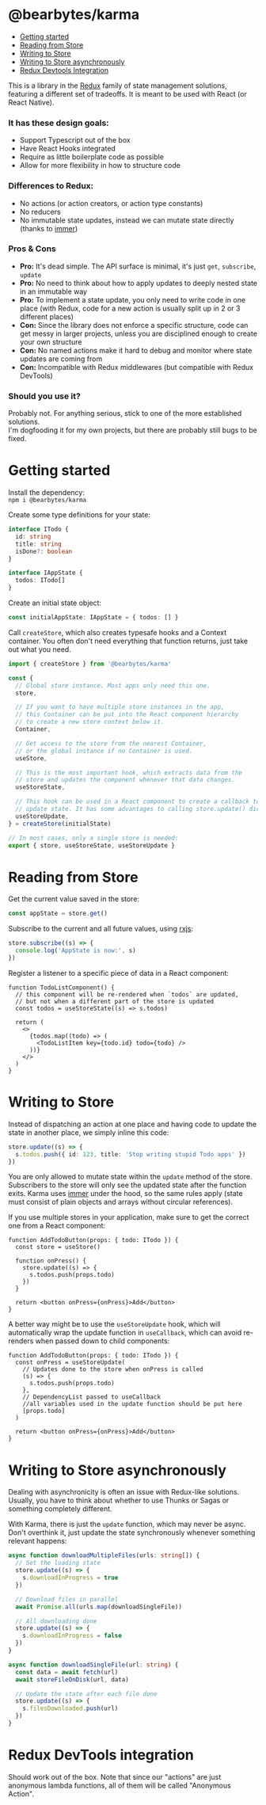 # @bearbytes/karma

- [Getting started](#getting-started)
- [Reading from Store](#reading-from-store)
- [Writing to Store](#writing-to-store)
- [Writing to Store asynchronously](#writing-to-store-asynchronously)
- [Redux Devtools Integration](#redux-devtools-integration)

This is a library in the [Redux](https://github.com/reduxjs/redux) family of state management solutions, featuring a different set of tradeoffs. It is meant to be used with React (or React Native).

### It has these design goals:

- Support Typescript out of the box
- Have React Hooks integrated
- Require as little boilerplate code as possible
- Allow for more flexibility in how to structure code

### Differences to Redux:

- No actions (or action creators, or action type constants)
- No reducers
- No immutable state updates, instead we can mutate state directly (thanks to [immer](https://github.com/immerjs/immer))

### Pros & Cons

- **Pro:** It's dead simple. The API surface is minimal, it's just `get`, `subscribe`, `update`
- **Pro:** No need to think about how to apply updates to deeply nested state in an immutable way
- **Pro:** To implement a state update, you only need to write code in one place (with Redux, code for a new action is usually split up in 2 or 3 different places)
- **Con:** Since the library does not enforce a specific structure, code can get messy in larger projects, unless you are disciplined enough to create your own structure
- **Con:** No named actions make it hard to debug and monitor where state updates are coming from
- **Con:** Incompatible with Redux middlewares (but compatible with Redux DevTools)

### Should you use it?

Probably not. For anything serious, stick to one of the more established solutions.  
I'm dogfooding it for my own projects, but there are probably still bugs to be fixed.

# Getting started

Install the dependency:  
`npm i @bearbytes/karma`

Create some type definitions for your state:

```typescript
interface ITodo {
  id: string
  title: string
  isDone?: boolean
}

interface IAppState {
  todos: ITodo[]
}
```

Create an initial state object:

```typescript
const initialAppState: IAppState = { todos: [] }
```

Call `createStore`, which also creates typesafe hooks and a Context container. You often don't need everything that function returns, just take out what you need.

```typescript
import { createStore } from '@bearbytes/karma'

const {
  // Global store instance. Most apps only need this one.
  store,

  // If you want to have multiple store instances in the app,
  // this Container can be put into the React component hierarchy
  // to create a new store context below it.
  Container,

  // Get access to the store from the nearest Container,
  // or the global instance if no Container is used.
  useStore,

  // This is the most important hook, which extracts data from the
  // store and updates the component whenever that data changes.
  useStoreState,

  // This hook can be used in a React component to create a callback to
  // update state. It has some advantages to calling store.update() directly.
  useStoreUpdate,
} = createStore(initialState)

// In most cases, only a single store is needed:
export { store, useStoreState, useStoreUpdate }
```

# Reading from Store

Get the current value saved in the store:

```typescript
const appState = store.get()
```

Subscribe to the current and all future values, using [rxjs](https://github.com/ReactiveX/rxjs):

```typescript
store.subscribe((s) => {
  console.log('AppState is now:', s)
})
```

Register a listener to a specific piece of data in a React component:

```tsx
function TodoListComponent() {
  // this component will be re-rendered when `todos` are updated,
  // but not when a different part of the store is updated
  const todos = useStoreState((s) => s.todos)

  return (
    <>
      {todos.map((todo) => (
        <TodoListItem key={todo.id} todo={todo} />
      ))}
    </>
  )
}
```

# Writing to Store

Instead of dispatching an action at one place and having code to update the state in another place, we simply inline this code:

```typescript
store.update((s) => {
  s.todos.push({ id: 123, title: 'Stop writing stupid Todo apps' })
})
```

You are only allowed to mutate state within the `update` method of the store. Subscribers to the store will only see the updated state after the function exits. Karma uses [immer](https://github.com/immerjs/immer) under the hood, so the same rules apply (state must consist of plain objects and arrays without circular references).

If you use multiple stores in your application, make sure to get the correct one from a React component:

```tsx
function AddTodoButton(props: { todo: ITodo }) {
  const store = useStore()

  function onPress() {
    store.update((s) => {
      s.todos.push(props.todo)
    })
  }

  return <button onPress={onPress}>Add</button>
}
```

A better way might be to use the `useStoreUpdate` hook, which will automatically wrap the update function in `useCallback`, which can avoid re-renders when passed down to child components:

```tsx
function AddTodoButton(props: { todo: ITodo }) {
  const onPress = useStoreUpdate(
    // Updates done to the store when onPress is called
    (s) => {
      s.todos.push(props.todo)
    },
    // DependencyList passed to useCallback
    //all variables used in the update function should be put here
    [props.todo]
  )

  return <button onPress={onPress}>Add</button>
}
```

# Writing to Store asynchronously

Dealing with asynchronicity is often an issue with Redux-like solutions. Usually, you have to think about whether to use Thunks or Sagas or something completely different.

With Karma, there is just the `update` function, which may never be async. Don't overthink it, just update the state synchronously whenever something relevant happens:

```typescript
async function downloadMultipleFiles(urls: string[]) {
  // Set the loading state
  store.update((s) => {
    s.downloadInProgress = true
  })

  // Download files in parallel
  await Promise.all(urls.map(downloadSingleFile))

  // All downloading done
  store.update((s) => {
    s.downloadInProgress = false
  })
}

async function downloadSingleFile(url: string) {
  const data = await fetch(url)
  await storeFileOnDisk(url, data)

  // Update the state after each file done
  store.update((s) => {
    s.filesDownloaded.push(url)
  })
}
```

# Redux DevTools integration

Should work out of the box. Note that since our "actions" are just anonymous lambda functions, all of them will be called "Anonymous Action".
